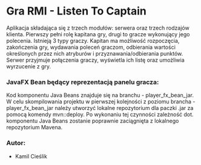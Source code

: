 # Gra RMI - Listen To Captain

Aplikacja składająca się z trzech modułów: serwera oraz trzech rodzajów klienta. Pierwszy pełni rolę kapitana gry, drugi
to gracze wykonujący jego polecenia. Istnieją 3 typy graczy. Kapitan ma możliwość rozpoczęcia, zakończenia gry, wydawania 
poleceń graczom, odbierania wartości określonych przez nich atryburów i przyznawania/odbierania punktów.
Serwer przyjmuje połączenia graczy, wyświetla ich listę oraz umożliwia wyrzucenie z gry.

### JavaFX Bean będący reprezentacją panelu gracza:

Kod komponentu Java Beans znajduje się na branchu - player_fx_bean_jar.
W celu skompilowania projektu w pierwszej kolejności z poziomu brancha - player_fx_bean_jar należy utworzyć
lokalne repozytorium dla paczki .jar za pomocą komendy mvn::deploy. Po wykonaniu tej czynności zależność dot. komponentu
Java Beans zostanie poprawnie zaciągnięta z lokalnego repozytorium Mavena.

### Autor:

- Kamil Cieślik <br />